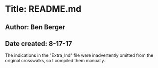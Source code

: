 # Title: README.md
## Author: Ben Berger
## Date created: 8-17-17

The indications in the "Extra_Ind" file were inadvertently omitted from the original crosswalks, so I compiled them manually.